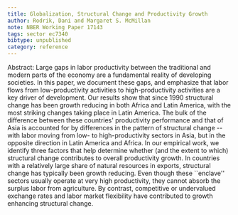 ```yaml
---
title: Globalization, Structural Change and Productivity Growth
author: Rodrik, Dani and Margaret S. McMillan
note: NBER Working Paper 17143
tags: sector ec7340
bibtype: unpublished
category: reference
---
```

Abstract: Large gaps in labor productivity between the traditional and modern parts of the economy are a fundamental reality of developing societies. In this paper, we document these gaps, and emphasize that labor flows from low-productivity activities to high-productivity activities are a key driver of development. Our results show that since 1990 structural change has been growth reducing in both Africa and Latin America, with the most striking changes taking place in Latin America. The bulk of the difference between these countries' productivity performance and that of Asia is accounted for by differences in the pattern of structural change -- with labor moving from low- to high-productivity sectors in Asia, but in the opposite direction in Latin America and Africa. In our empirical work, we identify three factors that help determine whether (and the extent to which) structural change contributes to overall productivity growth. In countries with a relatively large share of natural resources in exports, structural change has typically been growth reducing. Even though these ``enclave'' sectors usually operate at very high productivity, they cannot absorb the surplus labor from agriculture. By contrast, competitive or undervalued exchange rates and labor market flexibility have contributed to growth enhancing structural change.
